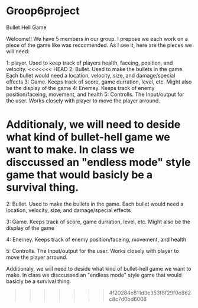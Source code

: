 # Groop6project
Bullet Hell Game

Welcome!!
We have 5 members in our group.  I prepose we each work on a piece of the game like was reccomended. As I see it, here are the pieces we will need:

1: player.  Used to keep track of players health, faceing, position, and velocity.
<<<<<<< HEAD
2: Bullet.  Used to make the bullets in the game.  Each bullet would need a location, velocity, size, and damage/special effects
3: Game.  Keeps track of score, game durration, level, etc.  Might also be the display of the game
4: Enemey.  Keeps track of enemy position/faceing, movement, and health
5: Controlls.  The Input/output for the user.  Works closely with player to move the player arround.

Additionaly, we will need to deside what kind of bullet-hell game we want to make.  In class we disccussed an "endless mode" style game that would basicly be a survival thing.  
=======

2: Bullet.  Used to make the bullets in the game.  Each bullet would need a location, velocity, size, and damage/special effects

3: Game.  Keeps track of score, game durration, level, etc.  Might also be the display of the game

4: Enemey.  Keeps track of enemy position/faceing, movement, and health

5: Controlls.  The Input/output for the user.  Works closely with player to move the player arround.

Additionaly, we will need to deside what kind of bullet-hell game we want to make.  In class we disccussed an "endless mode" style game that would basicly be a survival thing.  
>>>>>>> 4f20284e811d3e353f8f29f0e862c8c7d0bd6008
